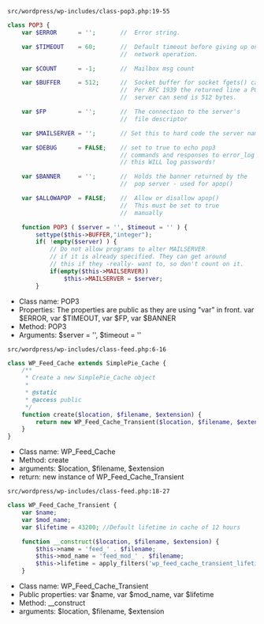 `src/wordpress/wp-includes/class-pop3.php:19-55`
```php
class POP3 {
    var $ERROR      = '';       //  Error string.

    var $TIMEOUT    = 60;       //  Default timeout before giving up on a
                                //  network operation.

    var $COUNT      = -1;       //  Mailbox msg count

    var $BUFFER     = 512;      //  Socket buffer for socket fgets() calls.
                                //  Per RFC 1939 the returned line a POP3
                                //  server can send is 512 bytes.

    var $FP         = '';       //  The connection to the server's
                                //  file descriptor

    var $MAILSERVER = '';       // Set this to hard code the server name

    var $DEBUG      = FALSE;    // set to true to echo pop3
                                // commands and responses to error_log
                                // this WILL log passwords!

    var $BANNER     = '';       //  Holds the banner returned by the
                                //  pop server - used for apop()

    var $ALLOWAPOP  = FALSE;    //  Allow or disallow apop()
                                //  This must be set to true
                                //  manually

    function POP3 ( $server = '', $timeout = '' ) {
        settype($this->BUFFER,"integer");
        if( !empty($server) ) {
            // Do not allow programs to alter MAILSERVER
            // if it is already specified. They can get around
            // this if they -really- want to, so don't count on it.
            if(empty($this->MAILSERVER))
                $this->MAILSERVER = $server;
        }
```
* Class name: POP3
* Properties: The properties are public as they are using "var" in front. var $ERROR, var $TIMEOUT, var $FP, var $BANNER
* Method: POP3
* Arguments: $server = '', $timeout = ''


`src/wordpress/wp-includes/class-feed.php:6-16`
```php
class WP_Feed_Cache extends SimplePie_Cache {
    /**
	 * Create a new SimplePie_Cache object
	 *
	 * @static
	 * @access public
	 */
	function create($location, $filename, $extension) {
		return new WP_Feed_Cache_Transient($location, $filename, $extension);
	}
}
```
* Class name: WP_Feed_Cache
* Method: create
* arguments: $location, $filename, $extension
* return: new instance of WP_Feed_Cache_Transient


`src/wordpress/wp-includes/class-feed.php:18-27`
```php
class WP_Feed_Cache_Transient {
    var $name;
	var $mod_name;
	var $lifetime = 43200; //Default lifetime in cache of 12 hours

	function __construct($location, $filename, $extension) {
		$this->name = 'feed_' . $filename;
		$this->mod_name = 'feed_mod_' . $filename;
		$this->lifetime = apply_filters('wp_feed_cache_transient_lifetime', $this->lifetime, $filename);
	}
```
* Class name: WP_Feed_Cache_Transient
* Public properties: var $name, var $mod_name, var $lifetime
* Method: __construct
* arguments: $location, $filename, $extension